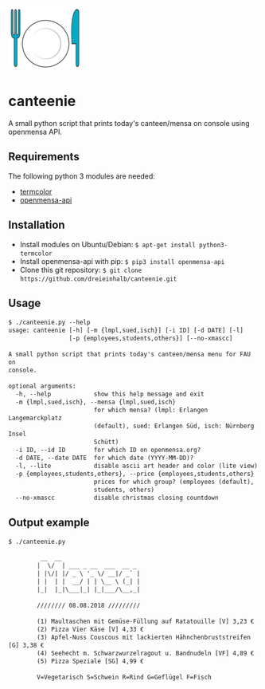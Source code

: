 ![canteenie logo](/icon/canteenie_logo.png)

# canteenie

A small python script that prints today's canteen/mensa on console using openmensa API.

## Requirements

The following python 3 modules are needed:

* [termcolor](https://pypi.org/project/termcolor/)
* [openmensa-api](https://github.com/brennerm/openmensa-api)

## Installation

* Install modules on Ubuntu/Debian: `$ apt-get install python3-termcolor`
* Install openmensa-api with pip: `$ pip3 install openmensa-api`
* Clone this git repository: `$ git clone https://github.com/dreieinhalb/canteenie.git`

## Usage

```
$ ./canteenie.py --help
usage: canteenie [-h] [-m {lmpl,sued,isch}] [-i ID] [-d DATE] [-l]
                 [-p {employees,students,others}] [--no-xmascc]

A small python script that prints today's canteen/mensa menu for FAU on
console.

optional arguments:
  -h, --help            show this help message and exit
  -m {lmpl,sued,isch}, --mensa {lmpl,sued,isch}
                        for which mensa? (lmpl: Erlangen Langemarckplatz
                        (default), sued: Erlangen Süd, isch: Nürnberg Insel
                        Schütt)
  -i ID, --id ID        for which ID on openmensa.org?
  -d DATE, --date DATE  for which date (YYYY-MM-DD)?
  -l, --lite            disable ascii art header and color (lite view)
  -p {employees,students,others}, --price {employees,students,others}
                        prices for which group? (employees (default),
                        students, others)
  --no-xmascc           disable christmas closing countdown
```

## Output example

```
$ ./canteenie.py
                                     
         __  __                      
        |  \/  | ___ _ __  ___  __ _ 
        | |\/| |/ _ \ '_ \/ __|/ _` |
        | |  | |  __/ | | \__ \ (_| |
        |_|  |_|\___|_| |_|___/\__,_|
                                     
        //////// 08.08.2018 /////////

        (1) Maultaschen mit Gemüse-Füllung auf Ratatouille [V] 3,23 €
        (2) Pizza Vier Käse [V] 4,33 €
        (3) Apfel-Nuss Couscous mit lackierten Hähnchenbruststreifen [G] 3,38 €
        (4) Seehecht m. Schwarzwurzelragout u. Bandnudeln [VF] 4,89 €
        (5) Pizza Speziale [SG] 4,99 €

        V=Vegetarisch S=Schwein R=Rind G=Geflügel F=Fisch 

```
